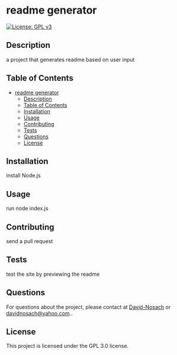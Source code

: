 # readme generator

[![License: GPL v3](https://img.shields.io/badge/License-GPLv3-blue.svg)](https://www.gnu.org/licenses/gpl-3.0)

## Description

a project that generates readme based on user input

## Table of Contents

- [readme generator](#readme-generator)
  - [Description](#description)
  - [Table of Contents](#table-of-contents)
  - [Installation](#installation)
  - [Usage](#usage)
  - [Contributing](#contributing)
  - [Tests](#tests)
  - [Questions](#questions)
  - [License](#license)

## Installation

install Node.js

## Usage

run node index.js

## Contributing

send a pull request

## Tests

test the site by previewing the readme

## Questions

For questions about the project, please contact at [David-Nosach](https://github.com/David-Nosach) or <a href="mailto:davidnosach@yahoo.com">davidnosach@yahoo.com</a>..

## License

This project is licensed under the GPL 3.0 license.
